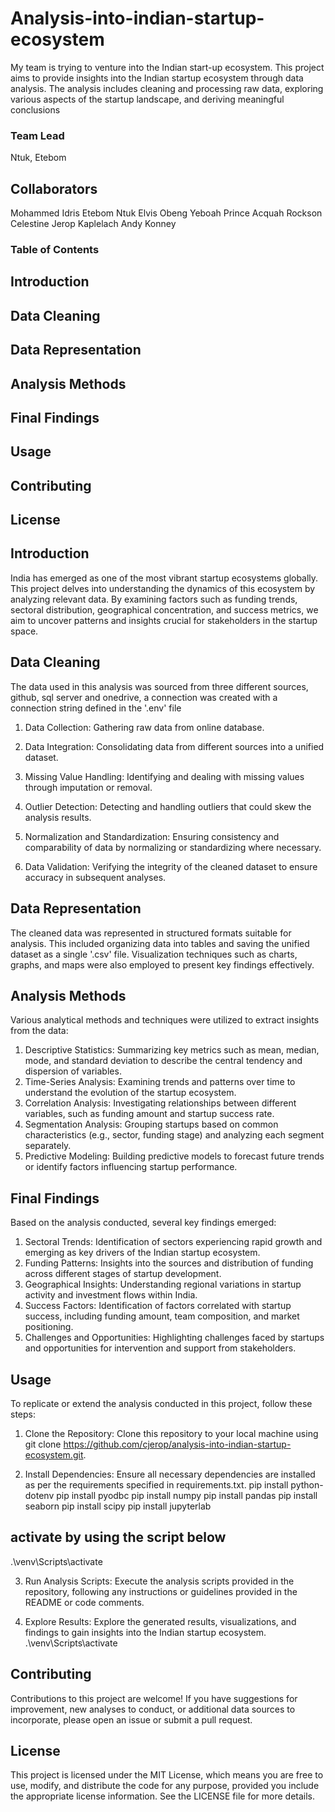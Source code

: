 # Analysis-into-indian-startup-ecosystem
My team is trying to venture into the Indian start-up ecosystem. This project aims to provide insights into the Indian startup ecosystem through data analysis. The analysis includes cleaning and processing raw data, exploring various aspects of the startup landscape, and deriving meaningful conclusions

### Team Lead
Ntuk, Etebom

## Collaborators
Mohammed Idris
Etebom Ntuk
Elvis Obeng Yeboah
Prince Acquah Rockson
Celestine Jerop Kaplelach
Andy Konney

### Table of Contents

## Introduction

## Data Cleaning

## Data Representation

## Analysis Methods

## Final Findings

## Usage

## Contributing

## License

## Introduction

India has emerged as one of the most vibrant startup ecosystems globally. This project delves into understanding the dynamics of this ecosystem by analyzing relevant data. By examining factors such as funding trends, sectoral distribution, geographical concentration, and success metrics, we aim to uncover patterns and insights crucial for stakeholders in the startup space.

## Data Cleaning

The data used in this analysis was sourced from three different sources, github, sql server and onedrive, a connection was created with a connection string defined in the '.env' file

1. Data Collection: Gathering raw data from online database.

2. Data Integration: Consolidating data from different sources into a unified dataset.

3. Missing Value Handling: Identifying and dealing with missing values through imputation or removal.

4. Outlier Detection: Detecting and handling outliers that could skew the analysis results.

5. Normalization and Standardization: Ensuring consistency and comparability of data by normalizing or standardizing where necessary.

6. Data Validation: Verifying the integrity of the cleaned dataset to ensure accuracy in subsequent analyses.

## Data Representation

The cleaned data was represented in structured formats suitable for analysis. This included organizing data into tables and saving the unified dataset as a single '.csv' file. Visualization techniques such as charts, graphs, and maps were also employed to present key findings effectively.

## Analysis Methods

Various analytical methods and techniques were utilized to extract insights from the data:

1. Descriptive Statistics: Summarizing key metrics such as mean, median, mode, and standard deviation to describe the central tendency and dispersion of variables.
2. Time-Series Analysis: Examining trends and patterns over time to understand the evolution of the startup ecosystem.
3. Correlation Analysis: Investigating relationships between different variables, such as funding amount and startup success rate.
4. Segmentation Analysis: Grouping startups based on common characteristics (e.g., sector, funding stage) and analyzing each segment separately.
5. Predictive Modeling: Building predictive models to forecast future trends or identify factors influencing startup performance.

## Final Findings

Based on the analysis conducted, several key findings emerged:

1. Sectoral Trends: Identification of sectors experiencing rapid growth and emerging as key drivers of the Indian startup ecosystem.
2. Funding Patterns: Insights into the sources and distribution of funding across different stages of startup development.
3. Geographical Insights: Understanding regional variations in startup activity and investment flows within India.
4. Success Factors: Identification of factors correlated with startup success, including funding amount, team composition, and market positioning.
5. Challenges and Opportunities: Highlighting challenges faced by startups and opportunities for intervention and support from stakeholders.

## Usage

To replicate or extend the analysis conducted in this project, follow these steps:

1. Clone the Repository: Clone this repository to your local machine using git clone https://github.com/cjerop/analysis-into-indian-startup-ecosystem.git.

2. Install Dependencies: Ensure all necessary dependencies are installed as per the requirements specified in requirements.txt.
   pip install python-dotenv
   pip install pyodbc
   pip install numpy
   pip install pandas
   pip install seaborn
   pip install scipy
   pip install jupyterlab

## activate by using the script below

.\venv\Scripts\activate

3. Run Analysis Scripts: Execute the analysis scripts provided in the repository, following any instructions or guidelines provided in the README or code comments.

4. Explore Results: Explore the generated results, visualizations, and findings to gain insights into the Indian startup ecosystem.
   .\venv\Scripts\activate

## Contributing

Contributions to this project are welcome! If you have suggestions for improvement, new analyses to conduct, or additional data sources to incorporate, please open an issue or submit a pull request.

## License

This project is licensed under the MIT License, which means you are free to use, modify, and distribute the code for any purpose, provided you include the appropriate license information. See the LICENSE file for more details.








